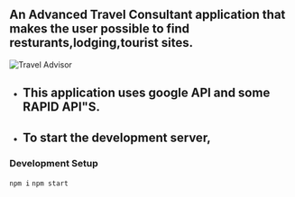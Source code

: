## An Advanced Travel Consultant application that makes the user possible to find resturants,lodging,tourist sites.
![Travel Advisor](https://i.ibb.co/qph2cZn/image.pngg)

<ul>
  
<li><h2>This application uses google API and some RAPID API"S.</h2></li>

<li><h2>To start the development server,</h2></li>
  </ul>
  <h3>Development Setup</h3>
  
 ```npm i``` 
 ```npm start``` 
